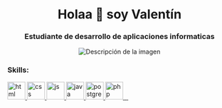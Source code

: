 <h1 align="center"> Holaa 👋 soy Valentín</h1>
<h3 align="center">Estudiante de desarrollo de aplicaciones informaticas</h3>

<p align="center">
  <img src="https://art.pixilart.com/84e41d824c52e3e.gif" alt="Descripción de la imagen">
</p>
                                     
<h3 align="left">Skills:</h3>


<p align="left"> <a href="https://www.w3schools.com/html/default.asp" target="_blank" rel="noreferrer"> 
<img src="https://cdn.pixabay.com/photo/2017/08/05/11/16/logo-2582748_1280.png" alt="html" width="40" height="40"/> </a>

<a href="https://www.w3schools.com/css/default.asp" target="_blank" rel="noreferrer"> 
<img src="https://cdn4.iconfinder.com/data/icons/iconsimple-programming/512/css-512.png" alt="css" width="40" height="40"/> </a> 

<a href="https://www.w3schools.com/js/default.asp" target="_blank" rel="noreferrer"> 
<img src="https://icon-library.com/images/javascript-icon-png/javascript-icon-png-23.jpg" alt="js" width="40" height="40"/> </a> 

<a href="https://www.w3schools.com/java/default.asp" target="_blank" rel="noreferrer"> 
<img src="https://cdn.icon-icons.com/icons2/2415/PNG/512/java_original_wordmark_logo_icon_146459.png" alt="java" width="40" height="40"/> </a> 

<a href="https://www.postgresql.org/" target="_blank" rel="noreferrer"> 
<img src="https://cdn-icons-png.flaticon.com/512/5968/5968342.png" alt="postgresql" width="40" height="40"/> </a>

<a href="https://www.w3schools.com/php/default.asp" target="_blank" rel="noreferrer"> 
<img src="https://cdn-icons-png.flaticon.com/512/5968/5968332.png" alt="php" width="40" height="40"/> </a>

<a href="https://aws.amazon.com/es/?nc2=h_lg" target="_blank" rel="noreferrer"> 
<img href="https://dt-cdn.net/hub/logos/amazon-dynamodb.png">

<a href="https://www.typescriptlang.org/" target="_blank" rel="noreferrer"> 
<img href="https://www.flaticon.com/free-icon/typescript_5968381?term=typescript&page=1&position=1&origin=tag&related_id=5968381">

<a href="https://es.react.dev/" target="_blank" rel="noreferrer"> 
<img href="https://img.icons8.com/?size=100&id=Vra58PN2KmI5&format=png&color=000000">
</p>

<!--
**ValenCMz/ValenCMz** is a ✨ _special_ ✨ repository because its `README.md` (this file) appears on your GitHub profile.

Here are some ideas to get you started:

- 🔭 I’m currently working on ...
- 🌱 I’m currently learning ...
- 👯 I’m looking to collaborate on ...
- 🤔 I’m looking for help with ...
- 💬 Ask me about ...
- 📫 How to reach me: ...
- 😄 Pronouns: ...
- ⚡ Fun fact: ...
-->
